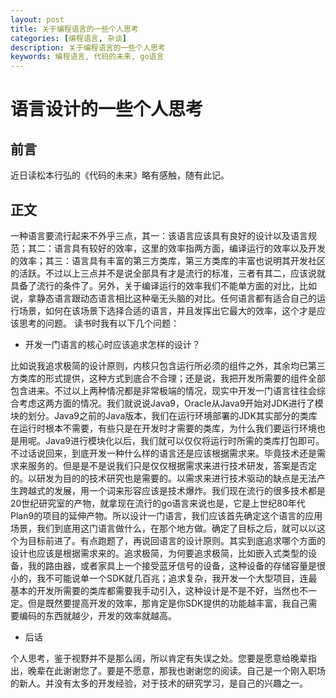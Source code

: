 ```yaml
---
layout: post
title: 关于编程语言的一些个人思考
categories: [编程语言, 杂谈]
description: 关于编程语言的一些个人思考
keywords: 编程语言, 代码的未来, go语言
---
```

# 语言设计的一些个人思考

## 前言

近日读松本行弘的《代码的未来》略有感触，随有此记。

## 正文

一种语言要流行起来不外乎三点，其一：该语言应该具有良好的设计以及语言规范；其二：语言具有较好的效率，这里的效率指两方面，编译运行的效率以及开发的效率；其三：语言具有丰富的第三方类库，第三方类库的丰富也说明其开发社区的活跃。不过以上三点并不是说全部具有才是流行的标准，三者有其二，应该说就具备了流行的条件了。另外，关于编译运行的效率我们不能单方面的对比，比如说，拿静态语言跟动态语言相比这种毫无头脑的对比。任何语言都有适合自己的运行场景，如何在该场景下选择合适的语言，并且发挥出它最大的效率，这个才是应该思考的问题。
读书时我有以下几个问题：

+ 开发一门语言的核心时应该追求怎样的设计？

比如说我追求极简的设计原则，内核只包含运行所必须的组件之外，其余均已第三方类库的形式提供，这种方式到底合不合理；还是说，我把开发所需要的组件全部包含进来。不过以上两种情况都是非常极端的情况，现实中开发一门语言往往会综合考虑这两方面的情况。我们就说说Java9，Oracle从Java9开始对JDK进行了模块的划分。Java9之前的Java版本，我们在运行环境部署的JDK其实部分的类库在运行时根本不需要，有些只是在开发时才需要的类库，为什么我们要运行环境也是用呢。Java9进行模块化以后，我们就可以仅仅将运行时所需的类库打包即可。
不过话说回来，到底开发一种什么样的语言还是应该根据需求来。毕竟技术还是需求来服务的。但是是不是说我们只是仅仅根据需求来进行技术研发，答案是否定的。以研发为目的的技术研究也是需要的。以需求来进行技术驱动的缺点是无法产生跨越式的发展，用一个词来形容应该是技术爆炸。我们现在流行的很多技术都是20世纪研究室的产物，就拿现在流行的go语言来说也是，它是上世纪80年代Plan9的项目的延伸产物。所以设计一门语言，我们应该首先确定这个语言的应用场景，我们到底用这门语言做什么，在那个地方做。确定了目标之后，就可以以这个为目标前进了。有点跑题了，再说回语言的设计原则。其实到底追求哪个方面的设计也应该是根据需求来的。追求极简，为何要追求极简，比如嵌入式类型的设备，我的路由器，或者家具上一个接受蓝牙信号的设备，这种设备的存储容量是很小的，我不可能说单一个SDK就几百兆；追求复杂，我开发一个大型项目，连最基本的开发所需要的类库都需要我手动引入，这种设计是不是不好，当然也不一定。但是既然要提高开发的效率，那肯定是你SDK提供的功能越丰富，我自己需要编码的东西就越少，开发的效率就越高。

+ 后话

个人思考，鉴于视野并不是那么阔，所以肯定有失误之处。您要是愿意给晚辈指出，晚辈在此谢谢您了。要是不愿意，那我也谢谢您的阅读。自己是一个刚入职场的新人。并没有太多的开发经验，对于技术的研究学习，是自己的兴趣之一。